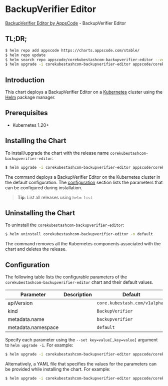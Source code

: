 # BackupVerifier Editor

[BackupVerifier Editor by AppsCode](https://appscode.com) - BackupVerifier Editor

## TL;DR;

```bash
$ helm repo add appscode https://charts.appscode.com/stable/
$ helm repo update
$ helm search repo appscode/corekubestashcom-backupverifier-editor --version=v0.15.0
$ helm upgrade -i corekubestashcom-backupverifier-editor appscode/corekubestashcom-backupverifier-editor -n default --create-namespace --version=v0.15.0
```

## Introduction

This chart deploys a BackupVerifier Editor on a [Kubernetes](http://kubernetes.io) cluster using the [Helm](https://helm.sh) package manager.

## Prerequisites

- Kubernetes 1.20+

## Installing the Chart

To install/upgrade the chart with the release name `corekubestashcom-backupverifier-editor`:

```bash
$ helm upgrade -i corekubestashcom-backupverifier-editor appscode/corekubestashcom-backupverifier-editor -n default --create-namespace --version=v0.15.0
```

The command deploys a BackupVerifier Editor on the Kubernetes cluster in the default configuration. The [configuration](#configuration) section lists the parameters that can be configured during installation.

> **Tip**: List all releases using `helm list`

## Uninstalling the Chart

To uninstall the `corekubestashcom-backupverifier-editor`:

```bash
$ helm uninstall corekubestashcom-backupverifier-editor -n default
```

The command removes all the Kubernetes components associated with the chart and deletes the release.

## Configuration

The following table lists the configurable parameters of the `corekubestashcom-backupverifier-editor` chart and their default values.

|     Parameter      | Description |                 Default                  |
|--------------------|-------------|------------------------------------------|
| apiVersion         |             | <code>core.kubestash.com/v1alpha1</code> |
| kind               |             | <code>BackupVerifier</code>              |
| metadata.name      |             | <code>backupverifier</code>              |
| metadata.namespace |             | <code>default</code>                     |


Specify each parameter using the `--set key=value[,key=value]` argument to `helm upgrade -i`. For example:

```bash
$ helm upgrade -i corekubestashcom-backupverifier-editor appscode/corekubestashcom-backupverifier-editor -n default --create-namespace --version=v0.15.0 --set apiVersion=core.kubestash.com/v1alpha1
```

Alternatively, a YAML file that specifies the values for the parameters can be provided while
installing the chart. For example:

```bash
$ helm upgrade -i corekubestashcom-backupverifier-editor appscode/corekubestashcom-backupverifier-editor -n default --create-namespace --version=v0.15.0 --values values.yaml
```
